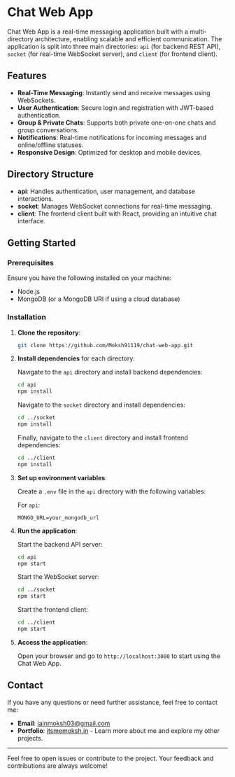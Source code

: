 # Chat Web App

Chat Web App is a real-time messaging application built with a multi-directory architecture, enabling scalable and efficient communication. The application is split into three main directories: `api` (for backend REST API), `socket` (for real-time WebSocket server), and `client` (for frontend client).

## Features

- **Real-Time Messaging**: Instantly send and receive messages using WebSockets.
- **User Authentication**: Secure login and registration with JWT-based authentication.
- **Group & Private Chats**: Supports both private one-on-one chats and group conversations.
- **Notifications**: Real-time notifications for incoming messages and online/offline statuses.
- **Responsive Design**: Optimized for desktop and mobile devices.

## Directory Structure

- **api**: Handles authentication, user management, and database interactions.
- **socket**: Manages WebSocket connections for real-time messaging.
- **client**: The frontend client built with React, providing an intuitive chat interface.

## Getting Started

### Prerequisites

Ensure you have the following installed on your machine:
- Node.js
- MongoDB (or a MongoDB URI if using a cloud database)

### Installation

1. **Clone the repository**:
    ```bash
    git clone https://github.com/Moksh91119/chat-web-app.git
    ```

2. **Install dependencies** for each directory:

    Navigate to the `api` directory and install backend dependencies:
    ```bash
    cd api
    npm install
    ```

    Navigate to the `socket` directory and install dependencies:
    ```bash
    cd ../socket
    npm install
    ```

    Finally, navigate to the `client` directory and install frontend dependencies:
    ```bash
    cd ../client
    npm install
    ```

3. **Set up environment variables**:

    Create a `.env` file in the `api` directory with the following variables:

    For `api`:
    ```plaintext
    MONGO_URL=your_mongodb_url
    ```

4. **Run the application**:

    Start the backend API server:
    ```bash
    cd api
    npm start
    ```

    Start the WebSocket server:
    ```bash
    cd ../socket
    npm start
    ```

    Start the frontend client:
    ```bash
    cd ../client
    npm start
    ```

5. **Access the application**:

    Open your browser and go to `http://localhost:3000` to start using the Chat Web App.

## Contact

If you have any questions or need further assistance, feel free to contact me:

- **Email**: [jainmoksh03@gmail.com](mailto:jainmoksh03@gmail.com)
- **Portfolio**: [itsmemoksh.in](https://itsmemoksh.in/) - Learn more about me and explore my other projects.

---

Feel free to open issues or contribute to the project. Your feedback and contributions are always welcome!
